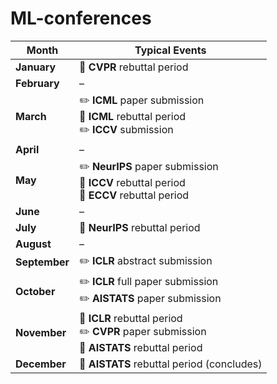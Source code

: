 # ML-conferences


| **Month**     | **Typical Events**                                                                            |
| ------------- | --------------------------------------------------------------------------------------------- |
| **January**   | 🔁 **CVPR** rebuttal period                                                                   |
| **February**  | –                                                                                             |
| **March**     | ✏️ **ICML** paper submission<br>🔁 **ICML** rebuttal period<br>✏️ **ICCV** submission         |
| **April**     | –                                                                                             |
| **May**       | ✏️ **NeurIPS** paper submission<br>🔁 **ICCV** rebuttal period<br>🔁 **ECCV** rebuttal period |
| **June**      | –                                                                                             |
| **July**      | 🔁 **NeurIPS** rebuttal period                                                                |
| **August**    | –                                                                                             |
| **September** | ✏️ **ICLR** abstract submission                                                               |
| **October**   | ✏️ **ICLR** full paper submission<br>✏️ **AISTATS** paper submission                          |
| **November**  | 🔁 **ICLR** rebuttal period<br>✏️ **CVPR** paper submission<br>🔁 **AISTATS** rebuttal period |
| **December**  | 🔁 **AISTATS** rebuttal period (concludes)                                                    |
